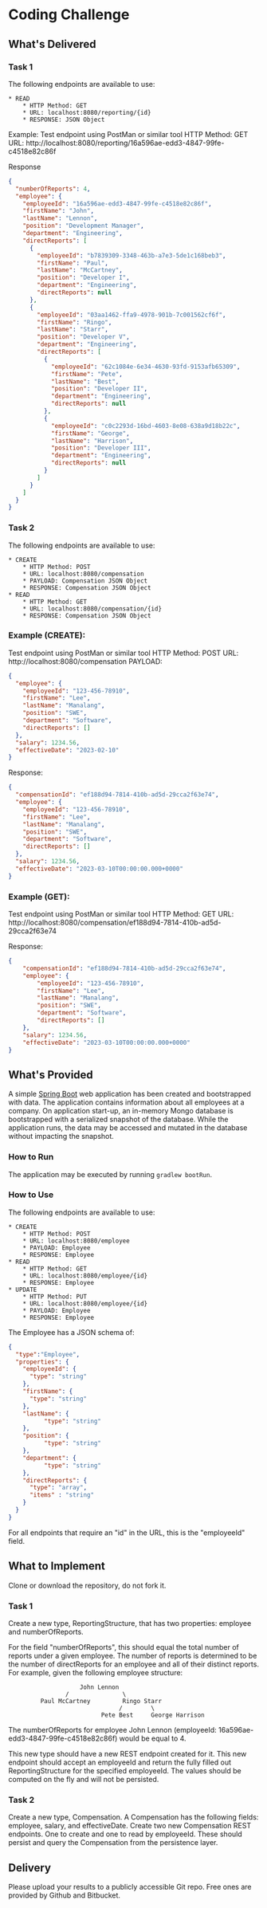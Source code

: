 # Coding Challenge
## What's Delivered
### Task 1
The following endpoints are available to use:
```
* READ
    * HTTP Method: GET 
    * URL: localhost:8080/reporting/{id}
    * RESPONSE: JSON Object
```
Example:
Test endpoint using PostMan or similar tool
HTTP Method: GET
URL: http://localhost:8080/reporting/16a596ae-edd3-4847-99fe-c4518e82c86f

Response
```json
{
  "numberOfReports": 4,
  "employee": {
    "employeeId": "16a596ae-edd3-4847-99fe-c4518e82c86f",
    "firstName": "John",
    "lastName": "Lennon",
    "position": "Development Manager",
    "department": "Engineering",
    "directReports": [
      {
        "employeeId": "b7839309-3348-463b-a7e3-5de1c168beb3",
        "firstName": "Paul",
        "lastName": "McCartney",
        "position": "Developer I",
        "department": "Engineering",
        "directReports": null
      },
      {
        "employeeId": "03aa1462-ffa9-4978-901b-7c001562cf6f",
        "firstName": "Ringo",
        "lastName": "Starr",
        "position": "Developer V",
        "department": "Engineering",
        "directReports": [
          {
            "employeeId": "62c1084e-6e34-4630-93fd-9153afb65309",
            "firstName": "Pete",
            "lastName": "Best",
            "position": "Developer II",
            "department": "Engineering",
            "directReports": null
          },
          {
            "employeeId": "c0c2293d-16bd-4603-8e08-638a9d18b22c",
            "firstName": "George",
            "lastName": "Harrison",
            "position": "Developer III",
            "department": "Engineering",
            "directReports": null
          }
        ]
      }
    ]
  }
}
```

### Task 2
The following endpoints are available to use:
```
* CREATE
    * HTTP Method: POST 
    * URL: localhost:8080/compensation
    * PAYLOAD: Compensation JSON Object
    * RESPONSE: Compensation JSON Object 
* READ
    * HTTP Method: GET 
    * URL: localhost:8080/compensation/{id}
    * RESPONSE: Compensation JSON Object
```
### Example (CREATE):
Test endpoint using PostMan or similar tool
HTTP Method: POST
URL: http://localhost:8080/compensation
PAYLOAD:
```json
{
  "employee": {
    "employeeId": "123-456-78910",
    "firstName": "Lee",
    "lastName": "Manalang",
    "position": "SWE",
    "department": "Software",
    "directReports": []
  },
  "salary": 1234.56,
  "effectiveDate": "2023-02-10"
}
```
Response:
```json
{
  "compensationId": "ef188d94-7814-410b-ad5d-29cca2f63e74",
  "employee": {
    "employeeId": "123-456-78910",
    "firstName": "Lee",
    "lastName": "Manalang",
    "position": "SWE",
    "department": "Software",
    "directReports": []
  },
  "salary": 1234.56,
  "effectiveDate": "2023-03-10T00:00:00.000+0000"
}
```
### Example (GET):
Test endpoint using PostMan or similar tool
HTTP Method: GET
URL: http://localhost:8080/compensation/ef188d94-7814-410b-ad5d-29cca2f63e74

Response: 
```json
{
    "compensationId": "ef188d94-7814-410b-ad5d-29cca2f63e74",
    "employee": {
        "employeeId": "123-456-78910",
        "firstName": "Lee",
        "lastName": "Manalang",
        "position": "SWE",
        "department": "Software",
        "directReports": []
    },
    "salary": 1234.56,
    "effectiveDate": "2023-03-10T00:00:00.000+0000"
}
```

## What's Provided
A simple [Spring Boot](https://projects.spring.io/spring-boot/) web application has been created and bootstrapped 
with data. The application contains information about all employees at a company. On application start-up, an in-memory 
Mongo database is bootstrapped with a serialized snapshot of the database. While the application runs, the data may be
accessed and mutated in the database without impacting the snapshot.

### How to Run
The application may be executed by running `gradlew bootRun`.

### How to Use
The following endpoints are available to use:
```
* CREATE
    * HTTP Method: POST 
    * URL: localhost:8080/employee
    * PAYLOAD: Employee
    * RESPONSE: Employee
* READ
    * HTTP Method: GET 
    * URL: localhost:8080/employee/{id}
    * RESPONSE: Employee
* UPDATE
    * HTTP Method: PUT 
    * URL: localhost:8080/employee/{id}
    * PAYLOAD: Employee
    * RESPONSE: Employee
```
The Employee has a JSON schema of:
```json
{
  "type":"Employee",
  "properties": {
    "employeeId": {
      "type": "string"
    },
    "firstName": {
      "type": "string"
    },
    "lastName": {
          "type": "string"
    },
    "position": {
          "type": "string"
    },
    "department": {
          "type": "string"
    },
    "directReports": {
      "type": "array",
      "items" : "string"
    }
  }
}
```
For all endpoints that require an "id" in the URL, this is the "employeeId" field.

## What to Implement
Clone or download the repository, do not fork it.

### Task 1
Create a new type, ReportingStructure, that has two properties: employee and numberOfReports.

For the field "numberOfReports", this should equal the total number of reports under a given employee. The number of 
reports is determined to be the number of directReports for an employee and all of their distinct reports. For example, 
given the following employee structure:
```
                    John Lennon
                /               \
         Paul McCartney         Ringo Starr
                               /        \
                          Pete Best     George Harrison
```
The numberOfReports for employee John Lennon (employeeId: 16a596ae-edd3-4847-99fe-c4518e82c86f) would be equal to 4. 

This new type should have a new REST endpoint created for it. This new endpoint should accept an employeeId and return 
the fully filled out ReportingStructure for the specified employeeId. The values should be computed on the fly and will 
not be persisted.

### Task 2
Create a new type, Compensation. A Compensation has the following fields: employee, salary, and effectiveDate. Create 
two new Compensation REST endpoints. One to create and one to read by employeeId. These should persist and query the 
Compensation from the persistence layer.

## Delivery
Please upload your results to a publicly accessible Git repo. Free ones are provided by Github and Bitbucket.
